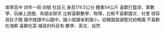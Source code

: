 南寧高中 四年一班 四號 杜廷元
身高174.5公分 體重54公斤 喜歡打籃球、算數學、玩線上遊戲、和朋友聊天
比較喜歡數學、物理，比較不喜歡國文、社會
很容易肚子餓
國中就讀中山國中，國小就讀省躬國小，幼稚園就讀聖兒幼稚園
不喜歡吃海鮮
喜歡吃菜
補習的科目有:數學、英文、自然
